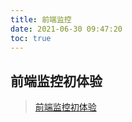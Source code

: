 ```yaml
---
title: 前端监控
date: 2021-06-30 09:47:20
toc: true
---
```


## 前端监控初体验
>[前端监控初体验](/All/monitor/know "认识")